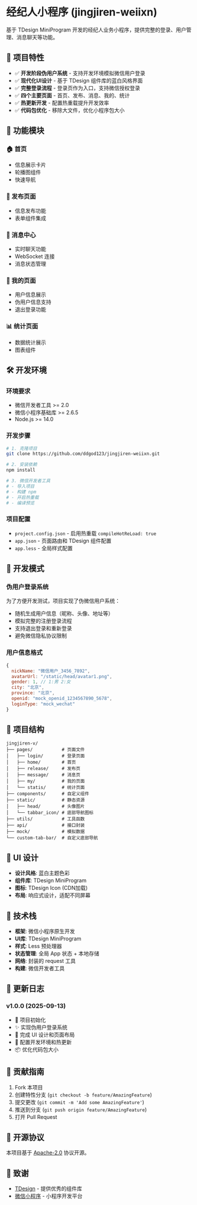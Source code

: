 # 经纪人小程序 (jingjiren-weiixn)

基于 TDesign MiniProgram 开发的经纪人业务小程序，提供完整的登录、用户管理、消息聊天等功能。

## 🚀 项目特性

- ✅ **开发阶段伪用户系统** - 支持开发环境模拟微信用户登录
- ✅ **现代化UI设计** - 基于 TDesign 组件库的蓝白风格界面
- ✅ **完整登录流程** - 登录页作为入口，支持微信授权登录
- ✅ **四个主要页面** - 首页、发布、消息、我的、统计
- ✅ **热更新开发** - 配置热重载提升开发效率
- ✅ **代码包优化** - 移除大文件，优化小程序包大小

## 📱 功能模块

### 🏠 首页
- 信息展示卡片
- 轮播图组件
- 快速导航

### 📝 发布页面
- 信息发布功能
- 表单组件集成

### 💬 消息中心
- 实时聊天功能
- WebSocket 连接
- 消息状态管理

### 👤 我的页面
- 用户信息展示
- 伪用户信息支持
- 退出登录功能

### 📊 统计页面
- 数据统计展示
- 图表组件

## 🛠️ 开发环境

### 环境要求
- 微信开发者工具 >= 2.0
- 微信小程序基础库 >= 2.6.5
- Node.js >= 14.0

### 开发步骤

```bash
# 1. 克隆项目
git clone https://github.com/ddgod123/jingjiren-weiixn.git

# 2. 安装依赖
npm install

# 3. 微信开发者工具
# - 导入项目
# - 构建 npm
# - 开启热重载
# - 编译预览
```

### 项目配置
- `project.config.json` - 启用热重载 `compileHotReLoad: true`
- `app.json` - 页面路由和 TDesign 组件配置
- `app.less` - 全局样式配置

## 🎯 开发模式

### 伪用户登录系统
为了方便开发测试，项目实现了伪微信用户系统：
- 随机生成用户信息（昵称、头像、地址等）
- 模拟完整的注册登录流程
- 支持退出登录和重新登录
- 避免微信隐私协议限制

### 用户信息格式
```javascript
{
  nickName: "微信用户_3456_7892",
  avatarUrl: "/static/head/avatar1.png", 
  gender: 1, // 1:男 2:女
  city: "北京",
  province: "北京",
  openid: "mock_openid_1234567890_5678",
  loginType: "mock_wechat"
}
```

## 📂 项目结构

```
jingjiren-v/
├── pages/           # 页面文件
│   ├── login/       # 登录页面
│   ├── home/        # 首页
│   ├── release/     # 发布页
│   ├── message/     # 消息页
│   ├── my/          # 我的页面
│   └── statis/      # 统计页面
├── components/      # 自定义组件
├── static/          # 静态资源
│   ├── head/        # 头像图片
│   └── tabbar_icon/ # 底部导航图标
├── utils/           # 工具函数
├── api/             # 接口封装
├── mock/            # 模拟数据
└── custom-tab-bar/  # 自定义底部导航
```

## 🎨 UI 设计

- **设计风格**: 蓝白主题色彩
- **组件库**: TDesign MiniProgram
- **图标**: TDesign Icon (CDN加载)
- **布局**: 响应式设计，适配不同屏幕

## 🔧 技术栈

- **框架**: 微信小程序原生开发
- **UI库**: TDesign MiniProgram
- **样式**: Less 预处理器
- **状态管理**: 全局 App 状态 + 本地存储
- **网络**: 封装的 request 工具
- **构建**: 微信开发者工具

## 📝 更新日志

### v1.0.0 (2025-09-13)
- 🎉 项目初始化
- ✨ 实现伪用户登录系统
- 🎨 完成 UI 设计和页面布局
- 🔧 配置开发环境和热更新
- 📦 优化代码包大小

## 🤝 贡献指南

1. Fork 本项目
2. 创建特性分支 (`git checkout -b feature/AmazingFeature`)
3. 提交更改 (`git commit -m 'Add some AmazingFeature'`)
4. 推送到分支 (`git push origin feature/AmazingFeature`)
5. 打开 Pull Request

## 📄 开源协议

本项目基于 [Apache-2.0](LICENSE) 协议开源。

## 🙏 致谢

- [TDesign](https://tdesign.tencent.com/) - 提供优秀的组件库
- [微信小程序](https://developers.weixin.qq.com/miniprogram/dev/framework/) - 小程序开发平台